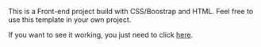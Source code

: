 <p>This is a Front-end project build with CSS/Boostrap and HTML. Feel free to use this template in your own project.</p>

<p>If you want to see it working, you just need to click <a href="">here</a>.</p> 
